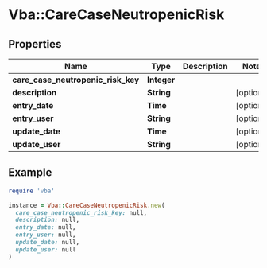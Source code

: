 # Vba::CareCaseNeutropenicRisk

## Properties

| Name | Type | Description | Notes |
| ---- | ---- | ----------- | ----- |
| **care_case_neutropenic_risk_key** | **Integer** |  |  |
| **description** | **String** |  | [optional] |
| **entry_date** | **Time** |  | [optional] |
| **entry_user** | **String** |  | [optional] |
| **update_date** | **Time** |  | [optional] |
| **update_user** | **String** |  | [optional] |

## Example

```ruby
require 'vba'

instance = Vba::CareCaseNeutropenicRisk.new(
  care_case_neutropenic_risk_key: null,
  description: null,
  entry_date: null,
  entry_user: null,
  update_date: null,
  update_user: null
)
```


